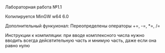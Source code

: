Лабораторная работа №1.1 

Копилируется MinGW w64 6.0

Дополнительный функуионал: Переопределены операторы +=, -=, *=, /=

Инструкции к компиляции: при вводе комплексного числа нужно вводить всегда дейсвтительную часть и мнимую часть, даже если она равно нулю

